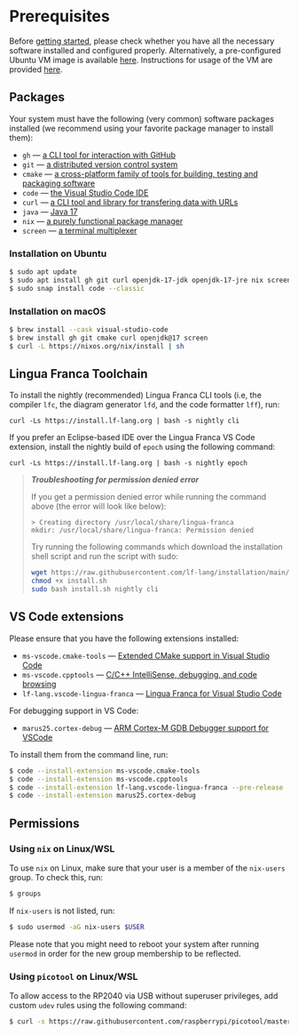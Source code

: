 # Prerequisites

Before [getting started](./GettingStarted.html), please check whether you have all the necessary software installed and configured properly.
Alternatively, a pre-configured Ubuntu VM image is available [here](https://vm.lf-lang.org). Instructions for usage of the VM are provided [here](UbuntuVM.html).

## Packages
Your system must have the following (very common) software packages installed (we recommend using your favorite package manager to install them):
 - `gh` — [a CLI tool for interaction with GitHub](https://cli.github.com/)
 - `git` — [a distributed version control system](https://git-scm.com/)
 - `cmake` — [a cross-platform family of tools for building, testing and packaging software](https://cmake.org/)
 - `code` — [the Visual Studio Code IDE](https://code.visualstudio.com/download)
 - `curl` — [a CLI tool and library for transfering data with URLs](https://curl.se/)
 - `java` — [Java 17](https://openjdk.org/projects/jdk/17)
 - `nix` — [a purely functional package manager](https://nix.dev/tutorials/install-nix)
 - `screen` — [a terminal multiplexer](https://dev.to/thiht/learn-to-use-screen-a-terminal-multiplexer-gl)

### Installation on Ubuntu
```bash
$ sudo apt update
$ sudo apt install gh git curl openjdk-17-jdk openjdk-17-jre nix screen cmake
$ sudo snap install code --classic
```

### Installation on macOS
```bash
$ brew install --cask visual-studio-code
$ brew install gh git cmake curl openjdk@17 screen
$ curl -L https://nixos.org/nix/install | sh
```

## Lingua Franca Toolchain
To install the nightly (recommended) Lingua Franca CLI tools (i.e, the compiler `lfc`, the diagram generator `lfd`, and the code formatter `lff`), run:
```
curl -Ls https://install.lf-lang.org | bash -s nightly cli
```

If you prefer an Eclipse-based IDE over the Lingua Franca VS Code extension, install the nightly build of `epoch` using the following command:
```
curl -Ls https://install.lf-lang.org | bash -s nightly epoch
```

> **_Troubleshooting for permission denied error_**
>
> If you get a permission denied error while running the command above (the error will look like below):
> ```
> > Creating directory /usr/local/share/lingua-franca
> mkdir: /usr/local/share/lingua-franca: Permission denied
> ```
> Try running the following commands which download the installation shell script and run the script with sudo:
> ```bash
> wget https://raw.githubusercontent.com/lf-lang/installation/main/install.sh
> chmod +x install.sh
> sudo bash install.sh nightly cli
> ```

## VS Code extensions
Please ensure that you have the following extensions installed:
 - `ms-vscode.cmake-tools` — [Extended CMake support in Visual Studio Code](https://marketplace.visualstudio.com/items?itemName=ms-vscode.cmake-tools)
 - `ms-vscode.cpptools` — [C/C++ IntelliSense, debugging, and code browsing](https://marketplace.visualstudio.com/items?itemName=ms-vscode.cpptools)
 - `lf-lang.vscode-lingua-franca` — [Lingua Franca for Visual Studio Code](https://marketplace.visualstudio.com/items?itemName=lf-lang.vscode-lingua-franca)

For debugging support in VS Code:
 - `marus25.cortex-debug` — [ARM Cortex-M GDB Debugger support for VSCode](https://marketplace.visualstudio.com/items?itemName=marus25.cortex-debug)

To install them from the command line, run:
```bash
$ code --install-extension ms-vscode.cmake-tools
$ code --install-extension ms-vscode.cpptools
$ code --install-extension lf-lang.vscode-lingua-franca --pre-release
$ code --install-extension marus25.cortex-debug
```

## Permissions

### Using `nix` on Linux/WSL
To use `nix` on Linux, make sure that your user is a member of the `nix-users` group. To check this, run:

```bash
$ groups
```

If `nix-users` is not listed, run:

```bash
$ sudo usermod -aG nix-users $USER
```

Please note that you might need to reboot your system after running `usermod` in order for the new group membership to be reflected.

### Using `picotool` on Linux/WSL
To allow access to the RP2040 via USB without superuser privileges, add custom `udev` rules using the following command:
```bash
$ curl -s https://raw.githubusercontent.com/raspberrypi/picotool/master/udev/99-picotool.rules | sudo tee -a /etc/udev/rules.d/99-picotool.rules >/dev/null
```

